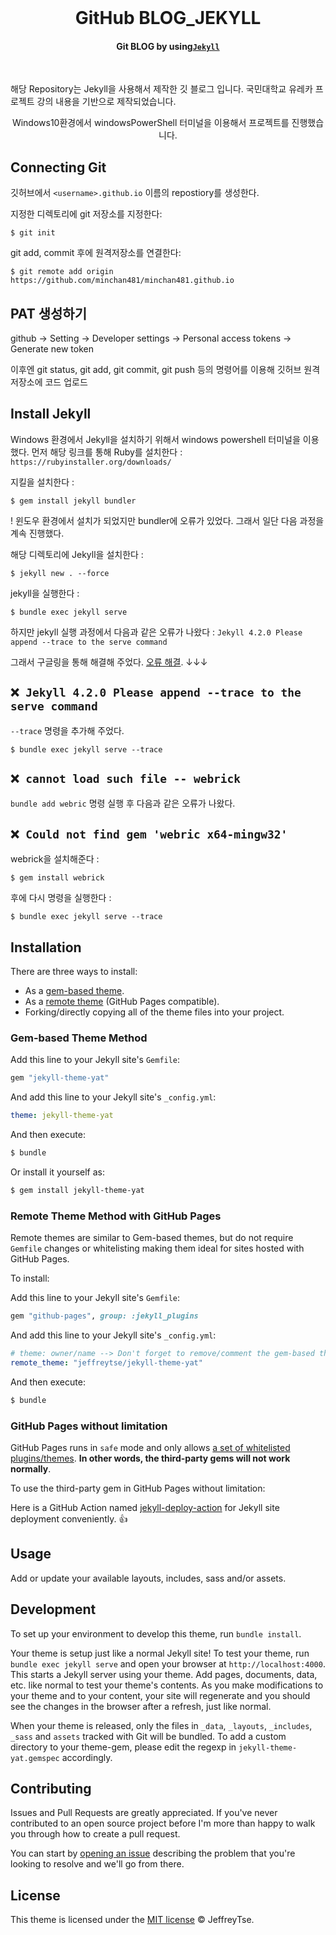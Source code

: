 <div align="center">
  <br>

  <h1>GitHub BLOG_JEKYLL</h1>

</div>

<h4 align="center">
  Git BLOG by using<a href="https://jekyllrb.com/" target="_blank"><code>Jekyll</code></a>
</h4>
<!--
<p align="center">
  <a href="https://jeffreytse.github.io/jekyll-theme-yat">
    <img src="https://github.com/jeffreytse/jekyll-theme-yat/workflows/Github%20Pages/badge.svg"
      alt="Github Pages" />
  </a>
</p>
-->

<br>

해당 Repository는 Jekyll을 사용해서 제작한 깃 블로그 입니다. 국민대학교 유레카 프로젝트 강의 내용을 기반으로 제작되었습니다. 

<p align="center">
  Windows10환경에서 windowsPowerShell 터미널을 이용해서 프로젝트를 진행했습니다.
</p>

## Connecting Git

깃허브에서 `<username>.github.io` 이름의 repostiory를 생성한다.

지정한 디렉토리에 git 저장소를 지정한다:

```
$ git init
```

git add, commit 후에 원격저장소를 연결한다:

```
$ git remote add origin https://github.com/minchan481/minchan481.github.io
```

## PAT 생성하기
github -> Setting -> Developer settings -> Personal access tokens -> Generate new token


이후엔 git status, git add, git commit, git push 등의 명령어를 이용해 깃허브 원격 저장소에 코드 업로드

## Install Jekyll

Windows 환경에서 Jekyll을 설치하기 위해서 windows powershell 터미널을 이용했다.
먼저 해당 링크를 통해 Ruby를 설치한다 : `https://rubyinstaller.org/downloads/`

지킬을 설치한다 : 

```
$ gem install jekyll bundler
```
! 윈도우 환경에서 설치가 되었지만 bundler에 오류가 있었다. 
그래서 일단 다음 과정을 계속 진행했다.


해당 디렉토리에 Jekyll을 설치한다 :

```
$ jekyll new . --force
```

jekyll을 실행한다 :

```
$ bundle exec jekyll serve
```

하지만 jekyll 실행 과정에서 다음과 같은 오류가 나왔다 : `Jekyll 4.2.0 Please append --trace to the serve command`

그래서 구글링을 통해 해결해 주었다. [오류 해결](https://velog.io/@minji-o-j/jekyll-%EC%98%A4%EB%A5%98-%ED%95%B4%EA%B2%B0).
↓↓↓

## `❌ Jekyll 4.2.0 Please append --trace to the serve command`

`--trace` 명령을 추가해 주었다.

```
$ bundle exec jekyll serve --trace
```

## `❌ cannot load such file -- webrick`

`bundle add webric` 명령 실행 후 다음과 같은 오류가 나왔다.

## `❌ Could not find gem 'webric x64-mingw32'`

webrick을 설치해준다 : 

```
$ gem install webrick
```

후에 다시 명령을 실행한다 : 

```
$ bundle exec jekyll serve --trace
```

## Installation

There are three ways to install:

- As a [gem-based theme](https://jekyllrb.com/docs/themes/#understanding-gem-based-themes).
- As a [remote theme](https://blog.github.com/2017-11-29-use-any-theme-with-github-pages/) (GitHub Pages compatible).
- Forking/directly copying all of the theme files into your project.

### Gem-based Theme Method

Add this line to your Jekyll site's `Gemfile`:

```ruby
gem "jekyll-theme-yat"
```

And add this line to your Jekyll site's `_config.yml`:

```yaml
theme: jekyll-theme-yat
```

And then execute:

```bash
$ bundle
```

Or install it yourself as:

```bash
$ gem install jekyll-theme-yat
```

### Remote Theme Method with GitHub Pages

Remote themes are similar to Gem-based themes, but do not require `Gemfile` changes or whitelisting making them ideal for sites hosted with GitHub Pages.

To install:

Add this line to your Jekyll site's `Gemfile`:

```ruby
gem "github-pages", group: :jekyll_plugins
```

And add this line to your Jekyll site's `_config.yml`:

```yaml
# theme: owner/name --> Don't forget to remove/comment the gem-based theme option
remote_theme: "jeffreytse/jekyll-theme-yat"
```

And then execute:

```bash
$ bundle
```

### GitHub Pages without limitation

GitHub Pages runs in `safe` mode and only allows [a set of whitelisted plugins/themes](https://pages.github.com/versions/). **In other words, the third-party gems will not work normally**.

To use the third-party gem in GitHub Pages without limitation:

Here is a GitHub Action named [jekyll-deploy-action](https://github.com/jeffreytse/jekyll-deploy-action) for Jekyll site deployment conveniently. 👍

## Usage

Add or update your available layouts, includes, sass and/or assets.

## Development

To set up your environment to develop this theme, run `bundle install`.

Your theme is setup just like a normal Jekyll site! To test your theme, run `bundle exec jekyll serve` and open your browser at `http://localhost:4000`. This starts a Jekyll server using your theme. Add pages, documents, data, etc. like normal to test your theme's contents. As you make modifications to your theme and to your content, your site will regenerate and you should see the changes in the browser after a refresh, just like normal.

When your theme is released, only the files in `_data`, `_layouts`, `_includes`, `_sass` and `assets` tracked with Git will be bundled.
To add a custom directory to your theme-gem, please edit the regexp in `jekyll-theme-yat.gemspec` accordingly.

## Contributing

Issues and Pull Requests are greatly appreciated. If you've never contributed to an open source project before I'm more than happy to walk you through how to create a pull request.

You can start by [opening an issue](https://github.com/jeffreytse/jekyll-theme-yat/issues/new) describing the problem that you're looking to resolve and we'll go from there.

## License

This theme is licensed under the [MIT license](https://opensource.org/licenses/mit-license.php) © JeffreyTse.

<!-- External links -->

[jekyll]: https://jekyllrb.com/
[yat-git-repo]: https://github.com/jeffreytse/jekyll-theme-yat/
[yat-live-demo]: https://jeffreytse.github.io/jekyll-theme-yat/
[jekyll-spaceship]: https://github.com/jeffreytse/jekyll-spaceship
[jekyll-seo-tag]: https://github.com/jekyll/jekyll-seo-tag
[jekyll-sitemap]: https://github.com/jekyll/jekyll-sitemap
[jekyll-feed]: https://github.com/jekyll/jekyll-feed
[highlight-js]: https://github.com/highlightjs/highlight.js
